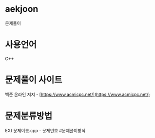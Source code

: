 # aekjoon
문제풀이

# 사용언어
C++

# 문제풀이 사이트

백준 온라인 저지 - [https://www.acmicpc.net/](https://www.acmicpc.net/)

# 문제분류방법

EX) 문제이름.cpp - 문제번호 #문제풀이방식
